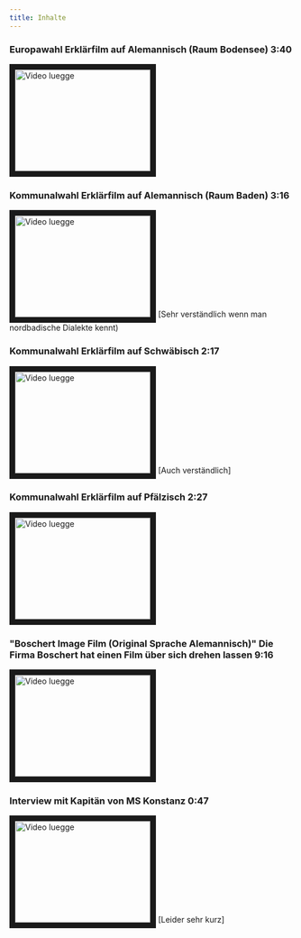 ```yaml
---
title: Inhalte
---
```


### Europawahl Erklärfilm auf Alemannisch (Raum Bodensee) 3:40  
<a href="http://www.youtube.com/watch?feature=player_embedded&v=2dVhtN18X_k
" target="_blank"><img src="https://i.ytimg.com/vi/2dVhtN18X_k/0.jpg" 
alt="Video luegge" width="240" height="180" border="10" /></a>

### Kommunalwahl Erklärfilm auf Alemannisch (Raum Baden) 3:16
<a href="http://www.youtube.com/watch?feature=player_embedded&v=nfoXq9TDYf4
" target="_blank"><img src="https://i.ytimg.com/vi/nfoXq9TDYf4/0.jpg" 
alt="Video luegge" width="240" height="180" border="10" /></a>
[Sehr verständlich wenn man nordbadische Dialekte kennt)

### Kommunalwahl Erklärfilm auf Schwäbisch 2:17
<a href="http://www.youtube.com/watch?feature=player_embedded&v=-BEBrjL3wpc
" target="_blank"><img src="https://i.ytimg.com/vi/-BEBrjL3wpc/0.jpg" 
alt="Video luegge" width="240" height="180" border="10" /></a>
[Auch verständlich]

### Kommunalwahl Erklärfilm auf Pfälzisch 2:27
<a href="http://www.youtube.com/watch?feature=player_embedded&v=2K1XtZPy5Kw
" target="_blank"><img src="https://i.ytimg.com/vi/2K1XtZPy5Kw/0.jpg" 
alt="Video luegge" width="240" height="180" border="10" /></a>

### "Boschert Image Film (Original Sprache Alemannisch)" Die Firma Boschert hat einen Film über sich drehen lassen  9:16
<a href="http://www.youtube.com/watch?feature=player_embedded&v=dfWlw8PFbr8
" target="_blank"><img src="https://i.ytimg.com/vi/dfWlw8PFbr8/0.jpg" 
alt="Video luegge" width="240" height="180" border="10" /></a>

### Interview mit Kapitän von MS Konstanz 0:47
<a href="http://www.youtube.com/watch?feature=player_embedded&v=Q3-U__sP_qA
" target="_blank"><img src="https://i.ytimg.com/vi/v=Q3-U__sP_qA/0.jpg" 
alt="Video luegge" width="240" height="180" border="10" /></a>
[Leider sehr kurz]
